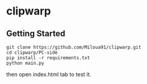 # clipwarp

## Getting Started


```
git clone https://github.com/Miloua91/clipwarp.git
cd clipwarp/PC-side
pip install -r requirements.txt
python main.py
```
then open index.html tab to test it.
